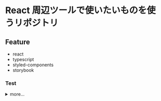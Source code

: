 # React 周辺ツールで使いたいものを使うリポジトリ

## Feature

- react
- typescript
- styled-components
- storybook

### Test

  <details><summary>more...</summary>
  <p>
  - react-addons-test-utils
  - jest
    - ts-jest
    - @types/jest
  - enzyme

      </p>
      </detail>

### Other

  <details><summary>more...</summary>
  <p>
  - 絵文字コミットメッセージ [参考リンク](https://qiita.com/nishina555/items/4b4bb79dc93398d4d0a1)

      </p>
      </detail>

## How to Use

`$ npm i`

### start

`$ npm start`

### typescript compile

`$ tsc -w`

### run storybook

`$ npm run storybook`

### test start

`$ npm test -- --watch`

## ToDo

- [ ] 不要なディレクトリやファイルの削除
- [ ] ts 使ったときコンパイル後ファイルもテストしてるのか
- [ ] ts err の削除
- [ ] redux 入れる
- [ ] test tools を入れる
- [ ] test の為に storybook を入れる
- [ ] style を styled-components で書く
- [ ] 必要なら enzyme などの setUp 設定
